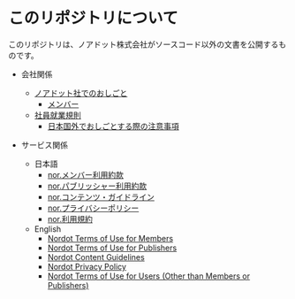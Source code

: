 # このリポジトリについて
このリポジトリは、ノアドット株式会社がソースコード以外の文書を公開するものです。

- 会社関係
  - [ノアドット社でのおしごと](workingatnordot.md)
    - [メンバー](ourteam.md)
  - [社員就業規則](employeehandbook.md)
    - [日本国外でおしごとする際の注意事項](workoutsidejapan.md)

- サービス関係
  - 日本語
    - [nor.メンバー利用約款](tou_members_ja.md)
    - [nor.パブリッシャー利用約款](tou_publishers_ja.md)
    - [nor.コンテンツ・ガイドライン](guidelines_ja.md)
    - [nor.プライバシーポリシー](privacy_ja.md)
    - [nor.利用規約](terms_users_ja.md)
  - English
    - [Nordot Terms of Use for Members](tou_members_en.md)
    - [Nordot Terms of Use for Publishers](tou_publishers_en.md)
    - [Nordot Content Guidelines](guidelines_en.md)
    - [Nordot Privacy Policy](privacy_en.md)
    - [Nordot Terms of Use for Users (Other than Members or Publishers)](terms_users_en.md)
